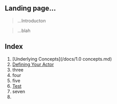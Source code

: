 

## Landing page...
> ...Introducton




> ...blah

## Index
1. [Underlying Concepts](/docs/1.0 concepts.md)
2. [Defining Your Actor](/docs/2_actors/your_actor.md)
3. three
4. four
5. five
6. [Test](/docs/test.md)
7. seven
8. 








